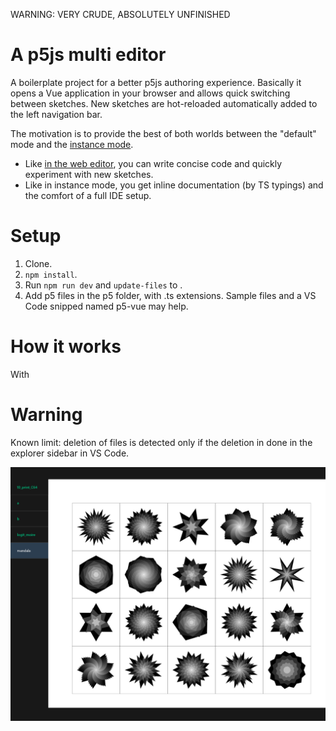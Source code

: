 WARNING: VERY CRUDE, ABSOLUTELY UNFINISHED


# A p5js multi editor

A boilerplate project for a better p5js authoring experience. Basically it opens a Vue application in your browser and allows quick switching between sketches. New sketches are hot-reloaded automatically added to the left navigation bar.

The motivation is to provide the best of both worlds between the "default" mode and the [instance mode](https://github.com/processing/p5.js/wiki/Global-and-instance-mode#when-is-global-mode-assumed).

- Like [in the web editor](https://editor.p5js.org/), you can write concise code and quickly experiment with new sketches.
- Like in instance mode, you get inline documentation (by TS typings) and the comfort of a full IDE setup.


# Setup
1. Clone.
2. `npm install`.
5. Run `npm run dev` and `update-files` to .
6. Add p5 files in the p5 folder, with .ts extensions. Sample files and a VS Code snipped named p5-vue may help.


# How it works

With



# Warning


Known limit: deletion of files is detected only if the deletion in done in the explorer sidebar in VS Code.

![](screenshot.png)
